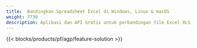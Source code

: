 ```yaml
---
title:  Bandingkan Spreadsheet Excel di Windows, Linux & macOS
weight: 7730
description: Aplikasi dan API Gratis untuk perbandingan file Excel XLS, XLSX, CSV, TSV, ODS, SXC dan FODS
---
```

{{< blocks/products/pf/agp/feature-solution >}} 

